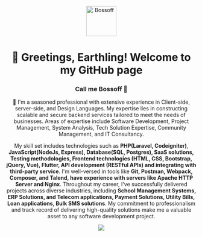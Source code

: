 
<a name="readme-top"></a>

<div align="center">

<img src="https://avatars.githubusercontent.com/u/30760187?v=4" alt="Bossoff" height="80">

<!-- <img src="assets/github-repo-logo.gif" alt="daily.dev animated logo" height="80"> -->

<br>

# 👋 Greetings, Earthling! Welcome to my GitHub page

### Call me Bossoff 🤖

💬 I'm a seasoned professional with extensive experience in Client-side, server-side, and Design Languages. My expertise lies in constructing scalable and secure backend services tailored to meet the needs of businesses. Areas of expertise include Software Development, Project Management, System Analysis, Tech Solution Expertise, Community Management, and IT Consultancy.

My skill set includes technologies such as **PHP(Laravel, Codeigniter)**, **JavaScript(NodeJs, Express), Database(SQL, Postgres), SaaS solutions, Testing methodologies, Frontend technologies (HTML, CSS, Bootstrap, jQuery, Vue), Flutter, API development (RESTful APIs) and integrating with third-party service**. I'm well-versed in tools like **Git, Postman, Webpack, Composer, and Talend, have experience with servers like Apache HTTP Server and Nginx**. Throughout my career, I've successfully delivered projects across diverse industries, including **School Management Systems, ERP Solutions, and Telecom applications, Payment Solutions, Utility Bills, Loan applications, Bulk SMS solutions**. My commitment to professionalism and track record of delivering high-quality solutions make me a valuable asset to any software development project.

<be>


![](https://komarev.com/ghpvc/?username=bossoff&label=PROFILE+VIEWS)


</div>
